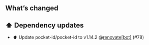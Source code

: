 ## What’s changed

## ⬆️ Dependency updates

- ⬆️ Update pocket-id/pocket-id to v1.14.2 @[renovate[bot]](https://github.com/apps/renovate) (#78)
